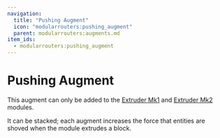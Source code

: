 ```yaml
---
navigation:
  title: "Pushing Augment"
  icon: "modularrouters:pushing_augment"
  parent: modularrouters:augments.md
item_ids:
  - modularrouters:pushing_augment
---
```


# Pushing Augment

This augment can only be added to the [Extruder Mk1](../extruder_1.md) and [Extruder Mk2](../extruder_2.md) modules.

It can be stacked; each augment increases the force that entities are shoved when the module extrudes a block.



<Recipe id="modularrouters:pushing_augment" />

